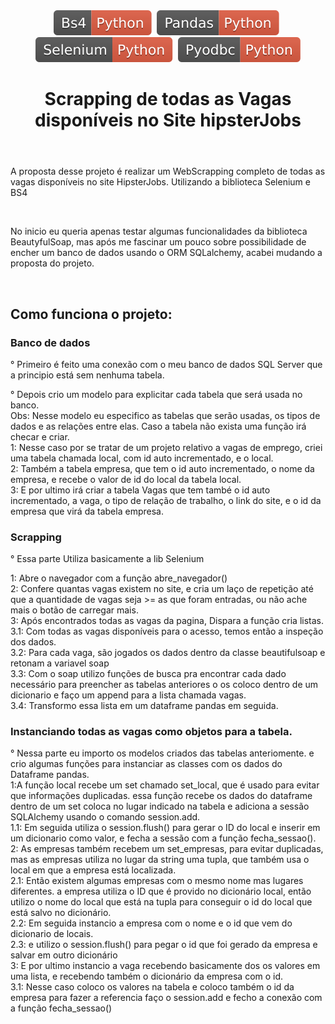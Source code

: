 
<body>
<header align="center">
<nav align="center">
<span align="center" text-align="center">
<img src="https://github.com/bryanqf/badges/blob/main/Bs4.svg" alt="Bs4" style="display: inline-block; margin-right: 5px;">
<img src="https://github.com/bryanqf/badges/blob/main/Pandas.svg" alt="Pandas" style="display: inline-block; margin-right: 5px;">
<img src="https://github.com/bryanqf/badges/blob/main/Selenium.svg" alt="Selenium" style="display: inline-block; margin-right: 5px;">
<img src="https://github.com/bryanqf/badges/blob/main/Pyodbc.svg" alt="Pyodbc" style="display: inline-block;">
</span>
</nav> 
<h1 align="center"> Scrapping de todas as Vagas disponíveis no Site hipsterJobs</h1>
</header>
<p text-align="center">A proposta desse projeto é realizar um WebScrapping completo de todas as vagas disponíveis no site HipsterJobs. Utilizando a biblioteca Selenium e BS4</p><br>    
<p text-align="center">No inicio eu queria apenas testar algumas funcionalidades da biblioteca BeautyfulSoap, mas após me fascinar um pouco sobre possibilidade de encher um banco de dados usando o ORM SQLalchemy, 
      acabei mudando a proposta do projeto.
</p><br>
  
<h2>Como funciona o projeto:</h2>
<h3> Banco de dados</h3>
<p>° Primeiro é feito uma conexão com o meu banco de dados SQL Server que a principio está sem nenhuma tabela.</p>
<p>° Depois crio um modelo para explicitar cada tabela que será usada no banco.<br> Obs: Nesse modelo eu especifico as tabelas que serão usadas, os tipos de dados e as relações entre elas. 
Caso a tabela não exista uma função irá checar e criar.
<br>1: Nesse caso por se tratar de um projeto relativo a vagas de emprego, criei uma tabela chamada local, com id auto incrementado, e o local.
<br>2: Também a tabela empresa, que tem o id auto incrementado, o nome da empresa, e recebe o valor de id do local da tabela local.
<br>3: E por ultimo irá criar a tabela Vagas que tem també o id auto incrementado, a vaga, o tipo de relação de trabalho, o link do site, e o id da empresa que virá da tabela empresa.
</p>
<h3>Scrapping</h3>
<p>° Essa parte Utiliza basicamente a lib Selenium</p>
<p>1: Abre o navegador com a função abre_navegador()
<br>2: Confere quantas vagas existem no site, e cria um laço de repetição até que a quantidade de vagas seja >= as que foram entradas, ou não ache mais o botão de carregar mais.
<br>3: Após encontrados todas as vagas da pagina, Dispara a função cria listas.<br>
3.1: Com todas as vagas disponíveis para o acesso, temos então a inspeção dos dados.
<br>3.2: Para cada vaga, são jogados os dados dentro da classe beautifulsoap e retonam a variavel soap
<br>3.3: Com o soap utilizo funções de busca pra encontrar cada dado necessário para preencher as tabelas anteriores o os coloco dentro de um dicionario e faço um append para a lista chamada vagas.
<br>3.4: Transformo essa lista em um dataframe pandas em seguida.
</p>
<h3>Instanciando todas as vagas como objetos para a tabela.</h3>
<p>
° Nessa parte eu importo os modelos criados das tabelas anteriomente. e crio algumas funções para instanciar as classes com os dados do Dataframe pandas.
<br>1:A função local recebe um set chamado set_local, que é usado para evitar que informações duplicadas. essa função recebe os dados do dataframe dentro de um set coloca no lugar indicado na tabela e adiciona a sessão SQLAlchemy usando o comando session.add.
<br> 1.1: Em seguida utiliza o session.flush() para gerar o ID do local e inserir em um dicionario como valor, e fecha a sessão com a função fecha_sessao().
<br> 2: As empresas também recebem um set_empresas, para evitar duplicadas, mas as empresas utiliza no lugar da string uma tupla, que também usa o local em que a empresa está localizada. 
<br>2.1: Então existem algumas empresas com o mesmo nome mas lugares diferentes. a empresa utiliza o ID que é provido no dicionário local, então utilizo o nome do local que está na tupla para conseguir o id do local que está salvo no dicionário.
<br>2.2: Em seguida instancio a empresa com o nome e o id que vem do dicionario de locais.
<br>2.3: e utilizo o session.flush() para pegar o id que foi gerado da empresa e salvar em outro dicionário
<br>3: E por ultimo instancio a vaga recebendo basicamente dos os valores em uma lista, e recebendo também o dicionário da empresa com o id.
<br>3.1: Nesse caso coloco os valores na tabela e coloco também o id da empresa para fazer a referencia faço o session.add e fecho a conexão com a função fecha_sessao()
</p>

    
    

</body>
